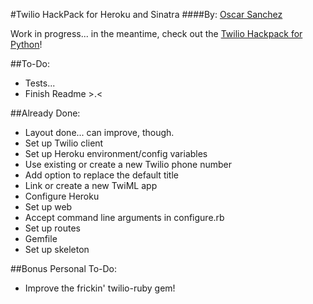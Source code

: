 #Twilio HackPack for Heroku and Sinatra
####By: [Oscar Sanchez](http://labcoder.com)

Work in progress... in the meantime, check out the [Twilio Hackpack for Python](https://github.com/RobSpectre/Twilio-Hackpack-for-Heroku-and-Flask#twilio-hackpack-for-heroku-and-flask)!

##To-Do:
+ Tests...
+ Finish Readme >.<

##Already Done:
+ Layout done... can improve, though.
+ Set up Twilio client
+ Set up Heroku environment/config variables
+ Use existing or create a new Twilio phone number
+ Add option to replace the default title
+ Link or create a new TwiML app
+ Configure Heroku
+ Set up web
+ Accept command line arguments in configure.rb
+ Set up routes
+ Gemfile
+ Set up skeleton

##Bonus Personal To-Do:
+ Improve the frickin' twilio-ruby gem!